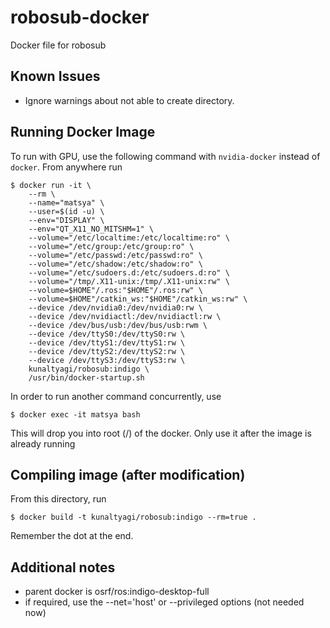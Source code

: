 # robosub-docker
Docker file for robosub

## Known Issues
* Ignore warnings about not able to create directory.

## Running Docker Image
To run with GPU, use the following command with ```nvidia-docker``` instead of ```docker```.
From anywhere run

```
$ docker run -it \
    --rm \
    --name="matsya" \
    --user=$(id -u) \
    --env="DISPLAY" \
    --env="QT_X11_NO_MITSHM=1" \
    --volume="/etc/localtime:/etc/localtime:ro" \
    --volume="/etc/group:/etc/group:ro" \
    --volume="/etc/passwd:/etc/passwd:ro" \
    --volume="/etc/shadow:/etc/shadow:ro" \
    --volume="/etc/sudoers.d:/etc/sudoers.d:ro" \
    --volume="/tmp/.X11-unix:/tmp/.X11-unix:rw" \
    --volume=$HOME"/.ros:"$HOME"/.ros:rw" \
    --volume=$HOME"/catkin_ws:"$HOME"/catkin_ws:rw" \
    --device /dev/nvidia0:/dev/nvidia0:rw \
    --device /dev/nvidiactl:/dev/nvidiactl:rw \
    --device /dev/bus/usb:/dev/bus/usb:rwm \
    --device /dev/ttyS0:/dev/ttyS0:rw \
    --device /dev/ttyS1:/dev/ttyS1:rw \
    --device /dev/ttyS2:/dev/ttyS2:rw \
    --device /dev/ttyS3:/dev/ttyS3:rw \
    kunaltyagi/robosub:indigo \
    /usr/bin/docker-startup.sh
```

In order to run another command concurrently, use

```
$ docker exec -it matsya bash
```

This will drop you into root (/) of the docker. Only use it after the image is already running

## Compiling image (after modification)
From this directory, run

```
$ docker build -t kunaltyagi/robosub:indigo --rm=true .
```

Remember the dot at the end.

## Additional notes
* parent docker is osrf/ros:indigo-desktop-full
* if required, use the --net='host' or --privileged options (not needed now)
